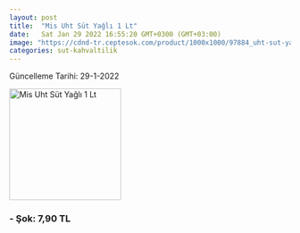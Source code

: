 ```yaml
---
layout: post
title:  "Mis Uht Süt Yağlı 1 Lt"
date:   Sat Jan 29 2022 16:55:20 GMT+0300 (GMT+03:00)
image: "https://cdnd-tr.ceptesok.com/product/1000x1000/97884_uht-sut-yagli-1-lt.jpg"
categories: sut-kahvaltilik
---
```


Güncelleme Tarihi: 29-1-2022

<img src="https://cdnd-tr.ceptesok.com/product/1000x1000/97884_uht-sut-yagli-1-lt.jpg" width="200" alt="Mis Uht Süt Yağlı 1 Lt" />


### - Şok: 7,90 TL

